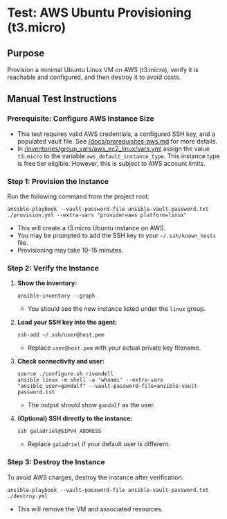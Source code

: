 # Test: AWS Ubuntu Provisioning (t3.micro)

## Purpose

Provision a minimal Ubuntu Linux VM on AWS (t3.micro), verify it is reachable and configured, and then destroy it to avoid costs.

## Manual Test Instructions

### Prerequisite: Configure AWS Instance Size

- This test requires valid AWS credentials, a configured SSH key, and a populated vault file. See [/docs/prerequisites-aws.md](../docs/create-vm.md) for more details.
- In [/inventories/group_vars/aws_ec2_linux/vars.yml](../inventories/group_vars/aws_ec2_linux/vars.yml) assign the value `t3.micro` to the variable `aws_default_instance_type`. This instance type is free tier eligible. However, this is subject to AWS account limits.

### Step 1: Provision the Instance

Run the following command from the project root:

```shell
ansible-playbook --vault-password-file ansible-vault-password.txt ./provision.yml --extra-vars "provider=aws platform=linux"
```

- This will create a t3.micro Ubuntu instance on AWS.
- You may be prompted to add the SSH key to your `~/.ssh/known_hosts` file.
- Provisioning may take 10–15 minutes.

### Step 2: Verify the Instance

1. **Show the inventory:**

   ```shell
   ansible-inventory --graph
   ```

   - You should see the new instance listed under the `linux` group.

2. **Load your SSH key into the agent:**

   ```shell
   ssh-add ~/.ssh/user@host.pem
   ```

   - Replace `user@host.pem` with your actual private key filename.

3. **Check connectivity and user:**

   ```shell
   source ./configure.sh rivendell
   ansible linux -m shell -a 'whoami' --extra-vars "ansible_user=gandalf" --vault-password-file=ansible-vault-password.txt
   ```

   - The output should show `gandalf` as the user.

4. **(Optional) SSH directly to the instance:**

   ```shell
   ssh galadriel@$IPV4_ADDRESS
   ```

   - Replace `galadriel` if your default user is different.

### Step 3: Destroy the Instance

To avoid AWS charges, destroy the instance after verification:

```shell
ansible-playbook --vault-password-file ansible-vault-password.txt ./destroy.yml
```

- This will remove the VM and associated resources.
